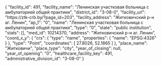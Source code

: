 {
    "facility_id": 491,
    "facility_name": "Ленинская участковая больница с амбулаторией общей практики",
    "district_id": "3-08-0",
    "facility_url": "https:\/\/ztk-crb.by\/?page_id=203",
    "facility_address": "Житковичский р-н аг. Ленин",
    "ap_1": "0",
    "name": "Ленинская участковая больница с амбулаторией общей практики",
    "type": "0",
    "state": "public institution",
    "stats": [],
    "med_id": 10214370,
    "address": "Житковичский р-н аг. Ленин",
    "coord_x_y": {
        "crs": {
            "type": "name",
            "properties": {
                "name": "EPSG:4326"
            }
        },
        "type": "Point",
        "coordinates": [
            27.8026,
            52.1865
        ]
    },
    "place_name": "Житковичи",
    "place_type": "city",
    "year_of_closing": null,
    "year_of_opening": "0",
    "healthcare_facility_key": 491,
    "administrative_division_id": "3-08-0"
}